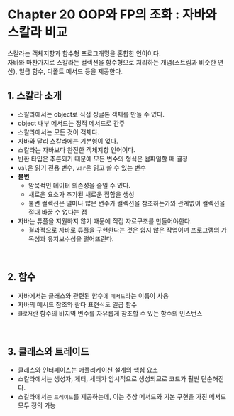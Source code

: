 # Chapter 20 OOP와 FP의 조화 : 자바와 스칼라 비교
스칼라는 객체지향과 함수형 프로그래밍을 혼합한 언어이다.  
자바와 마찬가지로 스칼라는 컬렉션을 함수형으로 처리하는 개념(스트림과 비슷한 연산), 일급 함수, 디폴트 메서드 등을 제공한다.

## 1. 스칼라 소개
- 스칼라에서는 object로 직접 싱글톤 객체를 만들 수 있다.
- object 내부 메서드는 정적 메서드로 간주
- 스칼라에서는 모든 것이 객체다.
- 자바와 달리 스칼라에는 기본형이 없다.
- 스칼라는 자바보다 완전한 객체지향 언어이다.
- 반환 타입은 추론되기 때문에 모든 변수의 형식은 컴파일할 때 결정
- `val`은 읽기 전용 변수, `var`은 읽고 쓸 수 있는 변수
- **불변**
  - 암묵적인 데이터 의존성을 줄일 수 있다.
  - 새로운 요소가 추가된 새로운 집합을 생성
  - 불변 컬렉션은 얼마나 많은 변수가 컬렉션을 참조하는가와 관계없이 컬렉션을 절대 바꿀 수 없다는 점
- 자바는 튜플을 지원하지 않기 때문에 직접 자료구조를 만들어야한다.
  - 결과적으로 자바로 튜플을 구현한다는 것은 쉽지 않은 작업이며 프로그램의 가독성과 유지보수성을 떨어뜨린다.

<br>

## 2. 함수
- 자바에서는 클래스와 관련된 함수에 `메서드`라는 이름이 사용
- 자바의 메서드 참조와 람다 표현식도 일급 함수
- `클로저`란 함수의 비지역 변수를 자유롭게 참조할 수 있는 함수의 인스턴스

<br>

## 3. 클래스와 트레이드
- 클래스와 인터페이스는 애플리케이션 설계의 핵심 요소
- 스칼라에서는 생성자, 게터, 세터가 암시적으로 생성되므로 코드가 훨씬 단순해진다.
- 스칼라에서는 `트레이드`를 제공하는데, 이는 추상 메서드와 기본 구현을 가진 메서드 모두 정의 가능